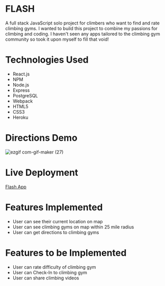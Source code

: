 # FLASH

A full stack JavaScript solo project for climbers who want to find and rate climbing gyms.
I wanted to build this project to combine my passions for climbing and coding.
I haven't seen any apps tailored to the climbing gym community so took it upon myself to fill that void!

# Technologies Used

- React.js
- NPM
- Node.js
- Express
- PostgreSQL
- Webpack
- HTML5
- CSS3
- Heroku

# Directions Demo
![ezgif com-gif-maker (27)](https://user-images.githubusercontent.com/99862668/184452513-080bc7b9-2769-4672-a0ef-9c6df6472813.gif)

# Live Deployment
[Flash App](https://flash-climbing.herokuapp.com/)

# Features Implemented
- User can see their current location on map
- User can see climbing gyms on map within 25 mile radius
- User can get directions to climbing gyms

# Features to be Implemented
- User can rate difficulty of climbing gym
- User can Check-In to climbing gym
- User can share climbing videos
